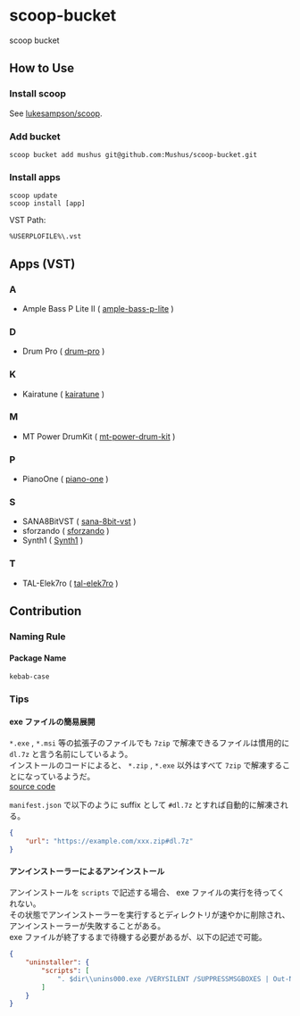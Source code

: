 # scoop-bucket
scoop bucket

## How to Use

### Install scoop

See [lukesampson/scoop](https://github.com/lukesampson/scoop).

### Add bucket

```
scoop bucket add mushus git@github.com:Mushus/scoop-bucket.git
```

### Install apps

```
scoop update
scoop install [app]
```

VST Path:
```
%USERPLOFILE%\.vst
```

## Apps (VST)

### A

* Ample Bass P Lite II ( [ample-bass-p-lite](bucket/ample-bass-p-lite.json) )

### D

* Drum Pro ( [drum-pro](bucket/drum-pro.json) )

### K

* Kairatune ( [kairatune](bucket/kairatune.json) )

### M

* MT Power DrumKit ( [mt-power-drum-kit](bucket/mt-power-drum-kit.json) )

### P

* PianoOne ( [piano-one](bucket/piano-one.json) )

### S

* SANA8BitVST ( [sana-8bit-vst](bucket/sana-8bit-vst.json) )
* sforzando ( [sforzando](bucket/sforzando.json) )
* Synth1 ( [Synth1](bucket/synth1.json) )

### T

* TAL-Elek7ro ( [tal-elek7ro](bucket/tal-elek7ro.json) )

## Contribution

### Naming Rule

#### Package Name

```
kebab-case
```

### Tips

#### exe ファイルの簡易展開

`*.exe` , `*.msi` 等の拡張子のファイルでも `7zip` で解凍できるファイルは慣用的に `dl.7z` と言う名前にしているよう。  
インストールのコードによると、 `*.zip` , `*.exe` 以外はすべて `7zip` で解凍することになっているようだ。  
[source code](https://github.com/lukesampson/scoop/blob/ad01bff66750a3a611c0cb0e0af0e5730912a342/lib/install.ps1#L548-L554)

`manifest.json` で以下のように suffix として `#dl.7z` とすれば自動的に解凍される。

```json
{
    "url": "https://example.com/xxx.zip#dl.7z"
}
```

#### アンインストーラーによるアンインストール

アンインストールを `scripts` で記述する場合、 exe ファイルの実行を待ってくれない。  
その状態でアンインストーラーを実行するとディレクトリが速やかに削除され、アンインストーラーが失敗することがある。  
exe ファイルが終了するまで待機する必要があるが、以下の記述で可能。  

```json
{
    "uninstaller": {
        "scripts": [
            ". $dir\\unins000.exe /VERYSILENT /SUPPRESSMSGBOXES | Out-Null"
        ]
    }
}
```
